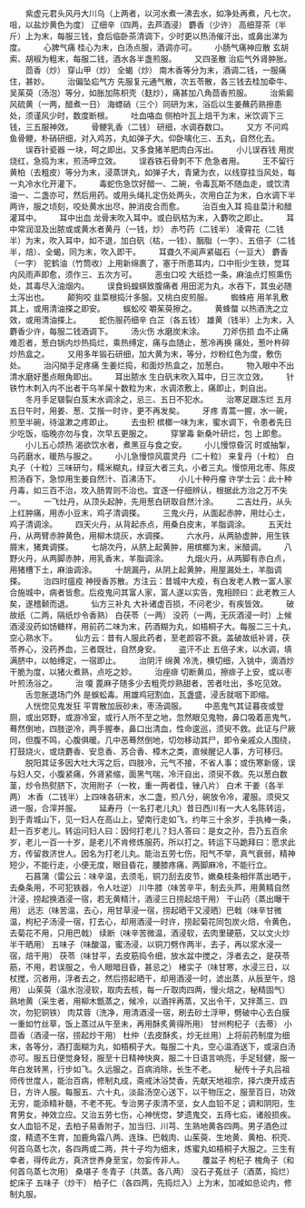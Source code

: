 <!-- { "loadSidebar": true } -->
　　紫虚元君头风丹大川乌（上两者，以河水煮一沸去水，如净处再煮，凡七次， 咀，以盐炒黄色为度） 辽细辛（四两，去芦酒浸） 麝香（少许） 高细芽茶（半斤）上为末，每服三钱，食后临卧茶清调下，少时更以热汤催汗出，或鼻出涕为度。
　　心脾气痛 桂心为末，白汤点服，酒调亦可。
　　小肠气痛神应散 玄胡索、胡椒为粗末，每服二钱，酒水各半盏煎服。
　　又四圣散 治疝气外肾肿胀。
　　茴香（炒） 穿山甲（炒） 全蝎（炒） 南木香等分为末，酒调二钱，一服痛住，甚妙。
　　治偏坠疝气方 先服复元通气散，次五苓散，各三钱去桂加牵牛、吴茱萸（汤泡）等分，如胀加陈枳壳（麸炒），痛甚加八角茴香煎服。
　　治紫癜风硫黄（一两，醋煮一日） 海螵硝（三个）同研为末，浴后以生姜蘸药熟擦患处，须谨风少时，数度断根。
　　吐血咯血 侧柏叶瓦上焙干为末，米饮调下三钱，三五服神效。
　　骨鲠乳香（二钱） 研细，水调吞数口。
　　又方 不问鸡鱼骨鲠，朴硝研细，对入鸡苏，丸如弹子大。仰卧噙化三、五丸，自然化去。
　　误吞针瓷器 一块，呵之即出。又多食猪羊肥肉白泻出。
　　小儿误吞钱 用炭烧红，急捣为末，煎汤呷立效。
　　误吞铁石骨刺不下 危急者用。
　　王不留行 黄柏（去粗皮）等分为末，浸蒸饼丸，如弹子大，青黛为衣，以线穿挂当风处，每一丸冷水化开灌下。
　　毒蛇伤急饮好醋一、二碗，令毒瓦斯不随血走，或饮清油一、二盏亦可，然后用药。或用头绳扎定伤处两头，次用白芷为末，白水调下半两许，服之顷刻，咬处黄水出尽，肿消皮合而愈。
　　治百虫入耳 捣韭菜汁和醋灌耳中。
　　耳中出血 龙骨末吹入耳中。或白矾枯为末，入麝吹之即止。
　　耳中常润湿及出脓或或黄水者黄丹（一钱，炒） 赤芍药（二钱半） 凌霄花（二钱半）为末，吹入耳中，如不退，加白矾（枯，一钱）、胭脂（一字）、五倍子（二钱半，焙）、全蝎，同为末，吹入即干。
　　耳聋久不闻声紧磁石（一豆大） 麝香（一字） 驼鹤油（竹筒收）上用新绵裹了，塞于所患耳内，口中衔少生铁，觉耳内风雨声即愈，须作三、五次方可。
　　恶虫口咬 大纸捻一条，麻油点灯照熏伤处，其毒尽入油烟内。
　　误食蚂蝗蜞致腹痛者 用田泥为丸，水吞下，其虫必随土泻出也。
　　颠狗咬 韭菜根捣汁多服。又桃白皮煎服。
　　蜘蛛疮 用羊乳敷其上，或用清油搽之即安。
　　蜈蚣咬 嚼茱萸擦之。
　　黄蜂螫 以热酒洗之立效，或用清油搽上。
　　蛇伤服药细辛 白芷（各五钱） 雄黄（钱半）上为末，入麝香少许，每服二钱酒调下。
　　汤火伤 水磨炭末涂。
　　刀斧伤损 血不止痛难忍者，葱白锅内炒热捣烂，乘热缚定，痛与血随止，葱冷再换 痛处，葱叶杵碎炒热盒之。
　　又用多年锻石研细，加大黄为末，等分，炒粉红色为度，敷伤处。
　　治闪拗手足疼痛 生姜烂捣，和面炒热盒之，加葱白。
　　物入眼中不出 清水磨好墨点眼角即出。
　　耳出脓水 生白矾末吹入耳中，日三次立效。
　　针铁竹木刺入内不出者干乌羊屎十数粒为末，水调浓敷上，痛即止，刺自出。
　　冬月手足皲裂白芨末水调涂之，忌三、五日不犯水。
　　治寒足跟冻烂 五月五日午时，用姜、葱、艾揩一时许，更不再发矣。
　　牙疼 青蒿一握，水一碗，煎至半碗，待温漱之疼即止。
　　去虫积 槟榔一味为末，蜜水调下，令患者先日少吃饭，临晚亦勿与食，次早五更服之。
　　穿掌毒 新桑叶研烂，包 上即愈。
　　小儿五心烦热 渴欲饮水者，煮黑豆与食之安。
　　小儿慢惊昏沉 时或抽掣，乌药磨水，暖热与服之。
　　小儿急慢惊风震灵丹（二十粒） 来复丹（十粒） 白丸子（十粒）三味研匀，糯米糊丸，绿豆大者三丸，小者三丸。慢惊用北枣、陈皮煎汤吞下，急惊用生姜自然汁、百沸汤下。
　　小儿十种丹瘤 许学士云：此十种丹毒，如三百不治，攻入肠胃则不治也。宜逐一仔细辨认，根据此方治之万不失一。
　　一飞灶丹，从顶头起肿，先用葱白研取自然汁涂。
　　二吉灶丹，从头上红肿痛，用赤小豆末，鸡子清调搽。
　　三鬼火丹，从面起赤肿，用灶心土，鸡子清调涂。
　　四天火丹，从背起赤点，用桑白皮末，羊脂调涂。
　　五天灶丹，从两臂赤肿黄色，用柳木烧灰，水调搽。
　　六水丹，从两胁虚肿，用生铁屑末，猪粪调搽。
　　七胡次丹，从脐上起黄肿，用槟榔为末，米醋调。
　　八野火丹，从两脚赤肿，用乳香末，羊脂调涂。
　　九烟火丹，从两脚有赤白点，用猪槽下土，麻油调涂。
　　十胡漏丹，从阴上起黄肿，用屋漏处土，羊脂调搽。
　　治四时瘟疫 神授香苏散。方注云：昔城中大疫，有白发老人教一富人家合施城中，病者皆愈。后疫鬼问其富人家，富人遂以实告，鬼相顾曰：此老教三人矣，遂稽颡而退。
　　仙方三补丸 大补诸虚百损，不问老少，有疾皆效。
　　破故纸（二两，隔纸炒令香熟） 白茯苓（一两） 没药（一两，无灰酒浸一时）上候酒浸没药如饧糖样，用前药二味为末，药酒糊为丸，如梧桐子大。每服二三十丸，空心熟水下。
　　仙方云：昔有人服此药者，至老颜容不衰。盖破故纸补肾，茯苓养心，没药养血，三者既壮，自然身安。
　　盗汗不止 五倍子末，以水调，填满脐中，以帕缚定，一宿即止。
　　治阴汗 绵黄 冷洗，横切细，入铫中，滴酒炒干脆为度，以猪火煮熟，点吃之妙。
　　治痤痱 切断黄瓜，擦痱子上安，或以枣叶煎汤浴之。
　　治 嗄 蓖麻子随多少去粗壳炒熟甜者，苦者吐出，多吃见效。
　　舌忽胀退场门外 是蜈蚣毒。用雄鸡冠割血，瓦盏盛，浸舌就咽下即缩。
　　人恍惚见鬼发狂 平胃散加辰砂未，枣汤调服。
　　中恶鬼气其证暮夜或登厕，或出郊野，或游冷室，或行人所不至之地，忽然眼见鬼物，鼻口吸着恶鬼气，蓦然倒地，四肢逆冷，两手握奉，鼻口出清血，性命逡巡，须臾不救。此证与尸厥同，但腹不鸣，心腹俱暖。几中恶蓦然倒地，切勿移动其尸，即令亲戚众人围绕，打鼓烧火，或烧麝香、安息香、苏合香、樟木之类，直候醒记人事，方可移归。
　　脱阳其证多因大吐大泻之后，四肢冷，元气不接，不省人事；或伤寒新瘥，误与妇人交，小腹紧痛，外肾紧缩，面黑气喘，冷汗自出，须臾不救。先以葱白数茎，炒令热熨脐下，次用附子（一枚，重一两者佳，锉八片） 白术 干姜（各半两） 木香（二钱半）上四味各研末，水二盏，煎八分，碗放令冷，灌服。须臾又进一服，合滓并服。
　　延寿丹（一名打老儿丸）昔日西川有一大人名陈转运，到于青城山下，见一妇人在高山上，望南行走如飞，约年三十余岁，手执棒一条，赶一百岁老儿。转运问妇人曰：因何打老儿？妇人答曰：是女之孙，吾乃五百余岁，老儿一百一十岁，是老儿不肯修炼服药，所以打之。转运下马跪拜曰：愿求此方，传留救济世人。因名为打老儿丸。能治五劳七伤，阳气不举，真气衰弱，精神短少，不能行走，小便无度，眼目昏花，腰膝疼痛，两脚麻冷，不能行立。
　　石菖蒲（雷公云：味辛温，去须毛，铜刀刮去皮节，嫩桑枝条相伴蒸出晒干，去桑条用，不可犯铁器，令人吐逆） 川牛膝（味苦辛平，制去头芦，用黄精自然汁浸，捞起换酒浸一宿，若无黄精汁，酒浸三日捞起焙干用） 干山药（蒸出曝干用） 远志（味苦温，去心，用甘草浸一宿，捞起晒干又浸晒）巴戟（味辛甘微温，枸杞子汤浸一宿，打去心，却用酒浸一时许，捞起菊花同包炭火焙，令黄色，去菊花不用，只用巴戟） 续断（味辛苦微温，酒浸软，去肉里硬筋，又以文火炒半干晒用） 五味子（味酸温，蜜汤浸，以铜刀劈作两半，去子，再以浆水浸一宿，焙干用） 茯苓（味甘平，去皮筋捣令细，放水盆中搅之，浮者去之，是茯苓筋，不用，若误服之，令人眼暗目昏，甚忌之） 楮实子（味甘寒，水浸三日，以杖搅，沉者用，浮者去之，然后捞起晒干，却用酒浸一时，滤出蒸，从辰至午，焙用） 山茱萸（温水泡浸软，取肉去核，每一斤取肉四两，慢火焙之，秘精固气） 熟地黄（采生者，用柳木甑蒸之，候冷，以酒拌再蒸，又出令干，又拌蒸三、四次，勿犯铜铁） 肉苁蓉（洗净，用清酒浸一宿，刷去砂土浮甲，劈破中心去白膜一重如竹丝草，饭上蒸过从午至未，再用酥炙黄得所用） 甘州枸杞子（去蒂） 小茴香（酒浸一宿，捞起炒干用） 杜仲（去皮酥炙，炒无丝用）上将前药制度为细末，各等分，酒打面糊为丸，如梧桐子大。每服二十丸，空心温酒送下，或滚白汤亦可。服五日便觉身轻，服至十日精神快爽，服二十日语言响亮，手足轻健，服一年白发转黑，行步如飞。久远服之，百病消除，长生不老。
　　秘传十子丸吕祖师传世度人，能治百病，修制丸成，斋戒沐浴焚香，先献天地祖宗，择六庚开成吉日，方许人服。每服五、六十丸，淡盐汤空心送下，以干物压之，服至百日，功效无穷，能添精补髓，不老不死。专治男子汞清不坚，女人血铅不足；调和阴阳，生育男女，神效立应。又治五劳七伤，心神恍惚，梦遗鬼交，五痔七疝，诸般损疾。女人血铅不足，去柏子易香附子，加当归、川芎、生熟地黄各四两。男子酒色过度，精遗不生育，加鹿角霜八两、连珠、巴戟肉、山茱萸、生地黄、黄柏、枳壳、何首乌蒸七次，各四两或二两，共十子均为细末，炼蜜丸如梧桐子大服之。三生有幸者，得传此方，真济世养身至宝，勿妄传非人。
　　覆盆子 枸杞子 槐角子（和何首乌蒸七次用） 桑堪子 冬青子（共蒸。各八两） 没石子菟丝子（酒蒸，捣烂） 蛇床子 五味子（炒干） 柏子仁（各四两，先捣烂入）上为末，加减如总论内，修制丸服。
